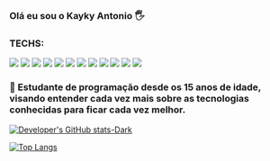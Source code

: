 ### Olá eu sou o Kayky Antonio 🖐️
### TECHS:

<img src="https://img.shields.io/badge/JavaScript-F7DF1E?style=for-the-badge&logo=javascript&logoColor=black">  <img src="https://img.shields.io/badge/CSS3-1572B6?style=for-the-badge&logo=css3&logoColor=white">  <img src="https://img.shields.io/badge/HTML5-E34F26?style=for-the-badge&logo=html5&logoColor=white">  <img src="https://img.shields.io/badge/Sass-CC6699?style=for-the-badge&logo=sass&logoColor=white">  <img src="https://img.shields.io/badge/PHP-777BB4?style=for-the-badge&logo=php&logoColor=white">  <img src=" https://img.shields.io/badge/MySQL-00000F?style=for-the-badge&logo=mysql&logoColor=white">  <img src="https://img.shields.io/badge/Laravel-FF2D20?style=for-the-badge&logo=laravel&logoColor=white">
 <img src="https://img.shields.io/badge/Bootstrap-563D7C?style=for-the-badge&logo=bootstrap&logoColor=white">  <img src="https://img.shields.io/badge/React-20232A?style=for-the-badge&logo=react&logoColor=61DAFB">  <img src="https://img.shields.io/badge/Redux-593D88?style=for-the-badge&logo=redux&logoColor=white">  <img src="https://img.shields.io/badge/Node.js-43853D?style=for-the-badge&logo=node.js&logoColor=white"> <img src="https://img.shields.io/badge/Jest-323330?style=for-the-badge&logo=Jest&logoColor=white">

### 🚀 Estudante de programação desde os 15 anos de idade, visando entender cada vez mais sobre as tecnologias conhecidas para ficar cada vez melhor. 

[![Developer's GitHub stats-Dark](https://github-readme-stats.vercel.app/api?username=kakadeveloper2077&show_icons=true&theme=dark#gh-dark-mode-only)](https://github.com/anuraghazra/github-readme-stats#gh-dark-mode-only)

[![Top Langs](https://github-readme-stats.vercel.app/api/top-langs/?username=kakadeveloper2077&layout=donut)](https://github.com/anuraghazra/github-readme-stats)
